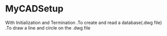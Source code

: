 # MyCADSetup
With Initialization and Termination 
.To create and read a database(.dwg file)
.To draw a line and circle on the .dwg file
